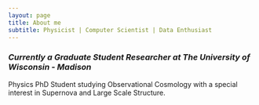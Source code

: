 ```yaml
---
layout: page
title: About me
subtitle: Physicist | Computer Scientist | Data Enthusiast
---
```


### _Currently a Graduate Student Researcher at The University of Wisconsin - Madison_

Physics PhD Student studying Observational Cosmology with a special interest in Supernova and Large Scale Structure. 


